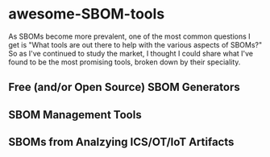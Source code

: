 # awesome-SBOM-tools

As SBOMs become more prevalent, one of the most common questions I get is "What tools are out there to help with the various aspects of SBOMs?" So as I've continued to study the market, I thought I could share what I've found to be the most promising tools, broken down by their speciality.


## Free (and/or Open Source) SBOM Generators

## SBOM Management Tools

## SBOMs from Analzying ICS/OT/IoT Artifacts

